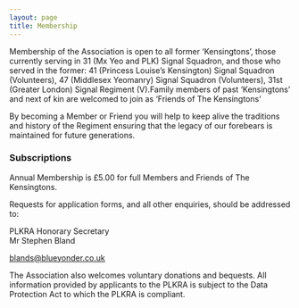 ```yaml
---
layout: page
title: Membership
---
```


<p>Membership of the Association is open to all former ‘Kensingtons’, those currently serving in 31 (Mx Yeo and PLK) Signal Squadron, and those who served in the former: 41 (Princess Louise’s Kensington) Signal Squadron (Volunteers), 47 (Middlesex Yeomanry) Signal Squadron (Volunteers), 31st (Greater London) Signal Regiment (V).Family members of past ‘Kensingtons’ and next of kin are welcomed to join as ‘Friends of The Kensingtons’</p>
<p>By becoming a Member or Friend you will help to keep alive the traditions and history of the Regiment ensuring that the legacy of our forebears is maintained for future generations.</p>

<h3>Subscriptions</h3>
<p>Annual Membership is £5.00 for full Members and Friends of The Kensingtons.</p>
<p>Requests for application forms, and all other enquiries, should be addressed to:</p>
<p>
    PLKRA Honorary Secretary<br>
    Mr Stephen Bland<br>
    <div class="icon email-icon"><a href="mailto:blands@blueyonder.co.uk">blands@blueyonder.co.uk</a></div>
</p>

<p>The Association also welcomes voluntary donations and bequests. All information provided by applicants to the PLKRA is subject to the Data Protection Act to which the PLKRA is compliant.</p>
